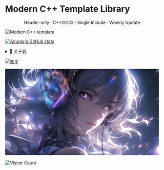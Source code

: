 <div id="title" align=left>

# Modern C++ Template Library 
<p align="center">Header-only · C++20/23 · Single Include · Weekly Update</p> 

![Modern C++ template][github-sub-title:img]

[![Anurag's GitHub stats](https://github-readme-stats.vercel.app/api?username=shiyu-code&show_icons=true&theme=tokyonight)](https://b23.tv/iEJTnPp)

<details>
  <summary>🎨 关于我</summary>

[![modern cpp](https://img.shields.io/badge/code-Modern%20C++-blue)](https://learn.microsoft.com/zh-cn/cpp/cpp/welcome-back-to-cpp-modern-cpp) 
![](https://img.shields.io/badge/热爱-学习-yellow) 
![](https://img.shields.io/badge/性格-开朗-red) 
![](https://img.shields.io/badge/爱好-二次元-red)

![C++17](https://img.shields.io/badge/-C%2B%2B17-00599C?logo=c%2B%2B&logoColor=white)
![C++20](https://img.shields.io/badge/-C%2B%2B20-00599C?logo=c%2B%2B&logoColor=white)
![C++23](https://img.shields.io/badge/-C%2B%2B23-00599C?logo=c%2B%2B&logoColor=white)
![Concepts](https://img.shields.io/badge/-Concepts-00599C?logo=c%2B%2B&logoColor=white)
![Modules](https://img.shields.io/badge/-Modules-00599C?logo=c%2B%2B&logoColor=white)
![Coroutines](https://img.shields.io/badge/-Coroutines-00599C?logo=c%2B%2B&logoColor=white)

![CMake](https://img.shields.io/badge/CMake-3.25+-064F8C?logo=cmake&logoColor=white)
![Ninja](https://img.shields.io/badge/Ninja-1.11-black?logo=ninja)
![GCC](https://img.shields.io/badge/GCC-13+-A42E2B?logo=gnu)
![Clang](https://img.shields.io/badge/Clang-16+-white?logo=llvm)
![MSVC](https://img.shields.io/badge/MSVC-2022-5E4FA2?logo=visualstudio)
![Conan](https://img.shields.io/badge/Conan-2.0-blue?logo=conan)
![vcpkg](https://img.shields.io/badge/vcpkg-2023.02-blue?logo=vcpkg)

![Qt 5.15](https://img.shields.io/badge/Qt-5.15-41CD52?logo=qt&logoColor=white)
![Qt 6.5](https://img.shields.io/badge/Qt-6.5-41CD52?logo=qt&logoColor=white)
![QtCore](https://img.shields.io/badge/-QtCore-41CD52?logo=qt&logoColor=white)
![QtWidgets](https://img.shields.io/badge/-QtWidgets-41CD52?logo=qt&logoColor=white)
![QML](https://img.shields.io/badge/-QML-41CD52?logo=qt&logoColor=white)
![QtQuick](https://img.shields.io/badge/-QtQuick-41CD52?logo=qt&logoColor=white)
![QtQuick3D](https://img.shields.io/badge/-QtQuick3D-41CD52?logo=qt&logoColor=white)
![QtMultimedia](https://img.shields.io/badge/-QtMultimedia-41CD52?logo=qt&logoColor=white)
![QtNetwork](https://img.shields.io/badge/-QtNetwork-41CD52?logo=qt&logoColor=white)
![QtSql](https://img.shields.io/badge/-QtSql-41CD52?logo=qt&logoColor=white)
![QtConcurrent](https://img.shields.io/badge/-QtConcurrent-41CD52?logo=qt&logoColor=white)
![QtCharts](https://img.shields.io/badge/-QtCharts-41CD52?logo=qt&logoColor=white)
![QtDataVisualization](https://img.shields.io/badge/-QtDataVisualization-41CD52?logo=qt&logoColor=white)
![QtSerialPort](https://img.shields.io/badge/-QtSerialPort-41CD52?logo=qt&logoColor=white)
![QtWebEngine](https://img.shields.io/badge/-QtWebEngine-41CD52?logo=qt&logoColor=white)

![Boost](https://img.shields.io/badge/Boost-1.82-FF9E3D?logo=boost&logoColor=white)
![OpenCV](https://img.shields.io/badge/OpenCV-4.8-5C3EE8?logo=opencv)
![PCL](https://img.shields.io/badge/PCL-1.13-FFC107?logo=pointclouds)
![Eigen](https://img.shields.io/badge/Eigen-3.4-0A7BDC?logo=eigen)
![spdlog](https://img.shields.io/badge/spdlog-1.12-42A5F5?logo=github)
![fmt](https://img.shields.io/badge/fmt-10.0-blue?logo=github)
![protobuf](https://img.shields.io/badge/protobuf-24.x-1A73E8?logo=protocolbuffers)
![grpc](https://img.shields.io/badge/gRPC-1.56-00B4E6?logo=grpc)
![SQLite](https://img.shields.io/badge/SQLite-3.42-003B57?logo=sqlite)
![PostgreSQL](https://img.shields.io/badge/PostgreSQL-15-4169E1?logo=postgresql)
![Redis](https://img.shields.io/badge/Redis-7.0-red?logo=redis)

![Clang-Tidy](https://img.shields.io/badge/Clang--Tidy-16-white?logo=llvm)
![Cppcheck](https://img.shields.io/badge/Cppcheck-2.12-1F6E43?logo=github)
![Valgrind](https://img.shields.io/badge/Valgrind-3.21-green?logo=linux)
![GoogleTest](https://img.shields.io/badge/GoogleTest-1.14-blue?logo=google)
![Catch2](https://img.shields.io/badge/Catch2-3.4-blue?logo=c%2B%2B)
![QTest](https://img.shields.io/badge/QTest-Qt6-41CD52?logo=qt&logoColor=white)
![Windows](https://img.shields.io/badge/Windows-0078D4?logo=windows)
![Linux](https://img.shields.io/badge/Linux-FCC624?logo=linux)
![macOS](https://img.shields.io/badge/macOS-000000?logo=apple)
![Docker](https://img.shields.io/badge/Docker-supported-2496ED?logo=docker)

</details>

[![知乎](https://img.shields.io/badge/%E7%9F%A5%E4%B9%8E-shiyu-yello)](https://www.zhihu.com/people/shi-yu-50-74)

</div>

![头像](image/头像.jpg)

![Visitor Count](https://profile-counter.glitch.me/shiyu-code/count.svg)

[github-sub-title:img]: https://readme-typing-svg.herokuapp.com?font=Segoe+Script&center=true&lines=拾予爱编程